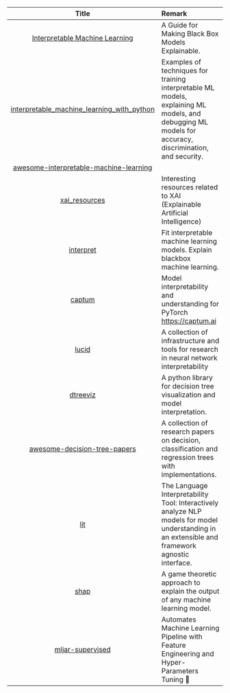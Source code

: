 | Title | Remark |
| :----: | :---- |
| [Interpretable Machine Learning](https://christophm.github.io/interpretable-ml-book/)|A Guide for Making Black Box Models Explainable.|
|[interpretable_machine_learning_with_python](https://github.com/jphall663/interpretable_machine_learning_with_python)|Examples of techniques for training interpretable ML models, explaining ML models, and debugging ML models for accuracy, discrimination, and security.|
|[awesome-interpretable-machine-learning](https://github.com/lopusz/awesome-interpretable-machine-learning)|
|[xai_resources](https://github.com/pbiecek/xai_resources)|Interesting resources related to XAI (Explainable Artificial Intelligence)|
|[interpret](https://github.com/interpretml/interpret)|Fit interpretable machine learning models. Explain blackbox machine learning.|
|[captum](https://github.com/pytorch/captum)|Model interpretability and understanding for PyTorch https://captum.ai|
|[lucid](https://github.com/tensorflow/lucid)|A collection of infrastructure and tools for research in neural network interpretability|
|[dtreeviz](https://github.com/parrt/dtreeviz)|A python library for decision tree visualization and model interpretation.|
|[awesome-decision-tree-papers](https://github.com/benedekrozemberczki/awesome-decision-tree-papers)|A collection of research papers on decision, classification and regression trees with implementations.|
|[lit](https://github.com/PAIR-code/lit)|The Language Interpretability Tool: Interactively analyze NLP models for model understanding in an extensible and framework agnostic interface.|
|[shap](https://github.com/slundberg/shap)|A game theoretic approach to explain the output of any machine learning model.|
|[mljar-supervised](https://github.com/mljar/mljar-supervised)|Automates Machine Learning Pipeline with Feature Engineering and Hyper-Parameters Tuning 🚀|